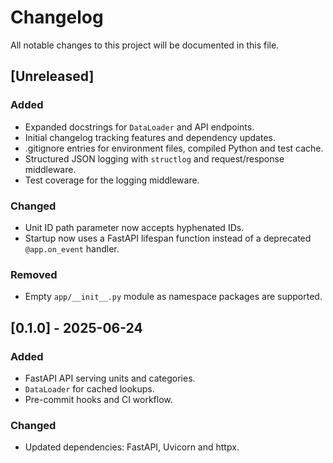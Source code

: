 # Changelog

All notable changes to this project will be documented in this file.

## [Unreleased]
### Added
- Expanded docstrings for `DataLoader` and API endpoints.
- Initial changelog tracking features and dependency updates.
- .gitignore entries for environment files, compiled Python and test cache.
- Structured JSON logging with ``structlog`` and request/response middleware.
- Test coverage for the logging middleware.

### Changed
- Unit ID path parameter now accepts hyphenated IDs.
- Startup now uses a FastAPI lifespan function instead of a deprecated
  ``@app.on_event`` handler.

### Removed
- Empty `app/__init__.py` module as namespace packages are supported.

## [0.1.0] - 2025-06-24
### Added
- FastAPI API serving units and categories.
- `DataLoader` for cached lookups.
- Pre-commit hooks and CI workflow.
### Changed
- Updated dependencies: FastAPI, Uvicorn and httpx.
